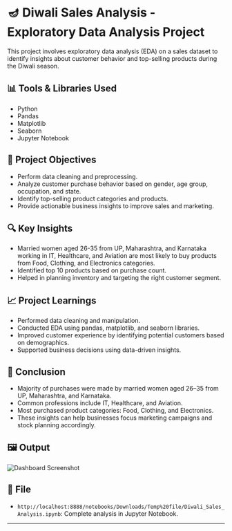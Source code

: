 # 🪔 Diwali Sales Analysis - Exploratory Data Analysis Project

This project involves exploratory data analysis (EDA) on a sales dataset to identify insights about customer behavior and top-selling products during the Diwali season.

## 📊 Tools & Libraries Used
- Python
- Pandas
- Matplotlib
- Seaborn
- Jupyter Notebook

## 📌 Project Objectives
- Perform data cleaning and preprocessing.
- Analyze customer purchase behavior based on gender, age group, occupation, and state.
- Identify top-selling product categories and products.
- Provide actionable business insights to improve sales and marketing.

## 🔍 Key Insights
- Married women aged 26-35 from UP, Maharashtra, and Karnataka working in IT, Healthcare, and Aviation are most likely to buy products from Food, Clothing, and Electronics categories.
- Identified top 10 products based on purchase count.
- Helped in planning inventory and targeting the right customer segment.

## 📈 Project Learnings
- Performed data cleaning and manipulation.
- Conducted EDA using pandas, matplotlib, and seaborn libraries.
- Improved customer experience by identifying potential customers based on demographics.
- Supported business decisions using data-driven insights.

## 📌 Conclusion
- Majority of purchases were made by married women aged 26–35 from UP, Maharashtra, and Karnataka.
- Common professions include IT, Healthcare, and Aviation.
- Most purchased product categories: Food, Clothing, and Electronics.
- These insights can help businesses focus marketing campaigns and stock planning accordingly.

## 🖼️ Output
![Dashboard Screenshot](assets/dashboard_screenshot.png)

## 📂 File
- `http://localhost:8888/notebooks/Downloads/Temp%20file/Diwali_Sales_Analysis.ipynb`: Complete analysis in Jupyter Notebook.

---
